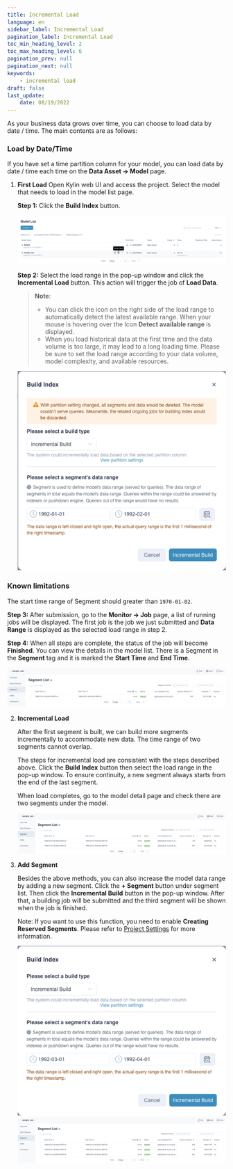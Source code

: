 ```yaml
---
title: Incremental Load
language: en
sidebar_label: Incremental Load
pagination_label: Incremental Load
toc_min_heading_level: 2
toc_max_heading_level: 6
pagination_prev: null
pagination_next: null
keywords:
    - incremental load
draft: false
last_update:
    date: 08/19/2022
---
```


As your business data grows over time, you can choose to load data by date / time. The main contents are as follows:

### <span id="expert">Load by Date/Time</span>

If you have set a time partition column for your model, you can load data by date / time each time on the **Data Asset -> Model** page.

1. **First Load**
   Open Kylin web UI and access the project. Select the model that needs to load in the model list page. 

   **Step 1:** Click the **Build Index** button.

   ![Load Data](images/load_by_date/load_data.png)

   **Step 2:**  Select the load range in the pop-up window and click the **Incremental Load** button. This action will trigger the job of **Load Data**.

   >  **Note**: 
   >
   > - You can click the icon on the right side of the load range to automatically detect the latest available range. When your mouse is hovering over the Icon **Detect available range** is displayed.
   > - When you load historical data at the first time and the data volume is too large, it may lead to a long loading time. Please be sure to set the load range according to your data volume, model complexity, and available resources.

   ![Load Range](images/load_by_date/notice_2.png)



### Known limitations
The start time range of Segment should greater than `1970-01-02`.


   **Step 3:** After submission, go to the **Monitor -> Job** page, a list of running jobs will be displayed. The first job is the job we just submitted and **Data Range** is displayed as the selected load range in step 2.

   **Step 4:** When all steps are complete, the status of the job will become **Finished**. You can view the details in the model list. There is a Segment in the **Segment** tag and it is marked the **Start Time** and **End Time**.

   ![Load Data](images/load_by_date/load_ok.png)

2. **Incremental Load**

   After the first segment is built, we can build more segments incrementally to accommodate new data. The time range of two segments cannot overlap.

   The steps for incremental load are consistent with the steps described above. Click the **Build Index** button then select the load range in the pop-up window. To ensure continuity, a new segment always starts from the end of the last segment. 

   When load completes, go to the model detail page and check there are two segments under the model.

   ![Load by Date/Time](images/load_by_date/load_twice.png)

3. **Add Segment**
   
   Besides the above methods, you can also increase the model data range by adding a new segment. Click the **+ Segment** button under segment list. Then click the **Incremental Build** button in the pop-up window. After that, a building job will be submitted and the third segment will be shown when the job is finished.

   Note: If you want to use this function, you need to enable **Creating Reserved Segments**. Please refer to [Project Settings](../../operations/project-managing/project_settings.md) for more information.
   
   ![Add segment](images/load_by_date/add_segment.png)
   ![Segment list](images/load_by_date/model_list_3.png)
